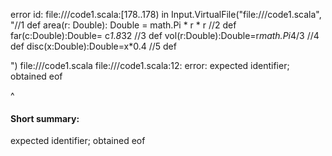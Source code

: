 error id: file://<WORKSPACE>/code1.scala:[178..178) in Input.VirtualFile("file://<WORKSPACE>/code1.scala", "//1 
def area(r: Double): Double = math.Pi * r * r
//2
def far(c:Double):Double= c*1.8*32
//3
def vol(r:Double):Double=r*math.Pi*4/3
//4
def disc(x:Double):Double=x*0.4
//5
def

")
file://<WORKSPACE>/code1.scala
file://<WORKSPACE>/code1.scala:12: error: expected identifier; obtained eof

^
#### Short summary: 

expected identifier; obtained eof